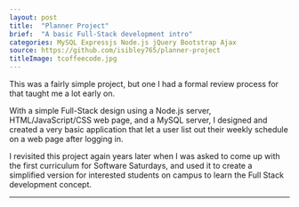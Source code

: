 ```yaml
---
layout: post
title:  "Planner Project"
brief:  "A basic Full-Stack development intro"
categories: MySQL Expressjs Node.js jQuery Bootstrap Ajax 
source: https://github.com/isibley765/planner-project
titleImage: tcoffeecode.jpg
---
```


This was a fairly simple project, but one I had a formal review process for that taught me a lot early on.

With a simple Full-Stack design using a Node.js server, HTML/JavaScript/CSS web page, and a MySQL server,
I designed and created a very basic application that let a user list out their weekly schedule on a web page
after logging in.

I revisited this project again years later when I was asked to come up with the first curriculum for
Software Saturdays, and used it to create a simplified version for interested students on campus to learn
the Full Stack development concept.

---
